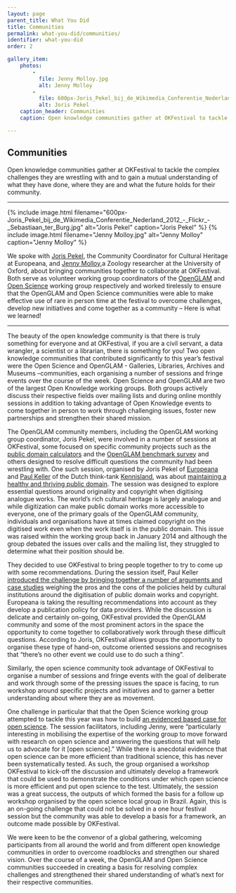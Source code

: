 ```yaml
---
layout: page
parent_title: What You Did
title: Communities
permalink: what-you-did/communities/
identifier: what-you-did
order: 2

gallery_item:
    photos:
        -
          file: Jenny Molloy.jpg
          alt: Jenny Molloy
        -
          file: 600px-Joris_Pekel_bij_de_Wikimedia_Conferentie_Nederland_2012_-_Flickr_-_Sebastiaan_ter_Burg.jpg
          alt: Joris Pekel
    caption_header: Communities
    caption: Open knowledge communities gather at OKFestival to tackle the complex challenges they are wrestling with and to gain a mutual understanding of what they have done, where they are and what the future holds for their community.

---
```


## Communities

<span class="summary">Open knowledge communities gather at OKFestival to tackle the complex challenges they are wrestling with and to gain a mutual understanding of what they have done, where they are and what the future holds for their community.</span>

---

<div class="pull">
{% include image.html filename="600px-Joris_Pekel_bij_de_Wikimedia_Conferentie_Nederland_2012_-_Flickr_-_Sebastiaan_ter_Burg.jpg" alt="Joris Pekel" caption="Joris Pekel" %}
{% include image.html filename="Jenny Molloy.jpg" alt="Jenny Molloy" caption="Jenny Molloy" %}
</div>

We spoke with [Joris Pekel](https://twitter.com/jpekel), the Community Coordinator for Cultural Heritage at Europeana, and [Jenny Molloy](https://twitter.com/jenny_molloy),a Zoology researcher at the University of Oxford, about bringing communities together to collaborate at OKFestival. Both serve as volunteer working group coordinators of the [OpenGLAM](http://openglam.org/) and [Open Science](http://science.okfn.org/) working group respectively and worked tirelessly to ensure that the OpenGLAM and Open Science communities were able to make effective use of rare in person time at the festival to overcome challenges, develop new initiatives and come together as a community – Here is what we learned!

---

The beauty of the open knowledge community is that there is truly something for everyone and at OKFestival, if you are a civil servant, a data wrangler, a scientist or a librarian, there is something for you! Two open knowledge communities that contributed significantly to this year’s festival were the Open Science and OpenGLAM - Galleries, Libraries, Archives and Museums –communities, each organising a number of sessions and fringe events over the course of the week. Open Science and OpenGLAM are two of the largest Open Knowledge working groups. Both groups actively discuss their respective fields over mailing lists and during online monthly sessions in addition to taking advantage of Open Knowledge events to come together in person to work through challenging issues, foster new partnerships and strengthen their shared mission.

The OpenGLAM community members, including the OpenGLAM working group coordinator, Joris Pekel, were involved in a number of sessions at OKFestival, some focused on specific community projects such as the [public domain calculators](http://okfestival2014.sched.org/event/a24065c3f322c715d34e202f06f0044c) and the [OpenGLAM benchmark survey](http://okfestival2014.sched.org/event/3c54b973ef6fe84c004ec52c4cf621aa) and others designed to resolve difficult questions the community had been wrestling with. One such session, organised by Joris Pekel of [Europeana](http://www.europeana.eu/) and [Paul Keller](https://twitter.com/paul_keller) of the Dutch think-tank [Kennisland](http://www.kennisland.nl/), was about [maintaining a healthy and thriving public domain](http://okfestival2014.sched.org/event/e10b8d9ba5463f9aa761f7fff160b46b). The session was designed to explore essential questions around originality and copyright when digitising analogue works. The world’s rich cultural heritage is largely analogue and while digitization can make public domain works more accessible to everyone, one of the primary goals of the OpenGLAM community, individuals and organisations have at times claimed copyright on the digitised work even when the work itself is in the public domain. This issue was raised within the working group back in January 2014 and although the group debated the issues over calls and the mailing list, they struggled to determine what their position should be.

They decided to use OKFestival to bring people together to try to come up with some recommendations. During the session itself, Paul Keller [introduced the challenge by bringing together a number of arguments and case studies](http://www.slideshare.net/paulkeller/140716ok-fest-publicdomain) weighing the pros and the cons of the policies held by cultural institutions around the digitisation of public domain works and copyright. Europeana is taking the resulting recommendations into account  as they develop a publication policy for data providers. While the discussion is delicate and certainly on-going, OKFestival provided the OpenGLAM community and some of the most prominent actors in the space the opportunity to come together to collaboratively work through these difficult questions. According to Joris, OKFestival allows groups the opportunity to organise these type of hand-on, outcome oriented sessions and recognises that “there’s no other event we could use to do such a thing”.

Similarly, the open science community took advantage of OKFestival to organise a number of sessions and fringe events with the goal of deliberate and work through some of the pressing issues the space is facing, to run workshop around specific projects and initiatives and to garner a better understanding about where they are as  movement.

One challenge in particular that that the Open Science working group attempted to tackle this year was how to build [an evidenced based case for open science](http://okfestival2014.sched.org/event/46ee64474a7b53764c63f62ee3b7e8ed#.VA23SGRdW28). The session facilitators, including Jenny, were “particularly interesting in mobilising the expertise of the working group to move forward with research on open science and answering the questions that will help us to advocate for it [open science].” While there is anecdotal evidence that open science can be more efficient than traditional science, this has never been systematically tested. As such, the group organised a workshop OKFestival to kick-off the discussion and ultimately develop a framework that could be used to demonstrate the conditions under which open science is more efficient and put open science to the test. Ultimately, the session was a great success, the outputs of which formed the basis for a follow up workshop organised by the open science local group in Brazil. Again, this is an on-going challenge that could not be solved in a one hour festival session but the community was able to develop a basis for a framework, an outcome made possible by OKFestival.

We were keen to be the convenor of a global gathering, welcoming participants from all around the world and from different open knowledge communities in order to overcome roadblocks and strengthen our shared vision. Over the course of a week, the OpenGLAM and Open Science communities succeeded in creating a basis for resolving complex challenges and strengthened their shared understanding of what’s next for their respective communities.

